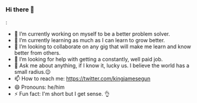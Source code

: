 ### Hi there 👋
:

- 🔭 I’m currently working on myself to be a better problem solver.
- 🌱 I’m currently learning as much as I can learn to grow better.
- 👯 I’m looking to collaborate on any gig that will make me learn and know better from others.
- 🤔 I’m looking for help with getting a constantly, well paid job.
- 💬 Ask me about anything, if I know it, lucky us. I believe the world has a small radius.😉
- 📫 How to reach me: https://twitter.com/kingjamesegun
- 😄 Pronouns: he/him
- ⚡ Fun fact: I'm short but I get sense. 👌

